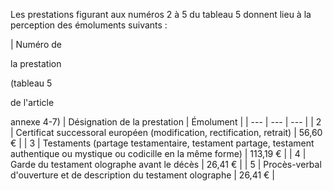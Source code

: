 Les prestations figurant aux numéros 2 à 5 du tableau 5 donnent lieu à la perception des émoluments suivants :

| Numéro de

la prestation

(tableau 5

de l'article

annexe 4-7) |
Désignation de la prestation |
Émolument |
| --- | --- | --- |
|
2 |
Certificat successoral européen (modification, rectification, retrait) |
56,60 € |
|
3 |
Testaments (partage testamentaire, testament partage, testament authentique ou mystique ou codicille en la même forme) |
113,19 € |
|
4 |
Garde du testament olographe avant le décès |
26,41 € |
|
5 |
Procès-verbal d'ouverture et de description du testament olographe |
26,41 € |
